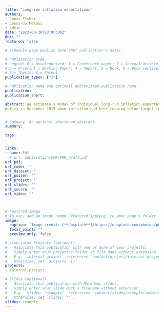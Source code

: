 ```yaml
---
title: "Long-run inflation expectations"
authors: 
- Jonas Fisher
- Leonardo Melosi
- admin
date: "2023-03-30T00:00:00Z"
doi: ""
featured: false

# Schedule page publish date (NOT publication's date).

# Publication type.
# Legend: 0 = Uncategorized; 1 = Conference paper; 2 = Journal article;
# 3 = Preprint / Working Paper; 4 = Report; 5 = Book; 6 = Book section;
# 7 = Thesis; 8 = Patent
publication_types: ["3"]

# Publication name and optional abbreviated publication name.
publication: 
publication_short: 

abstract: We estimate a model of individual long-run inflation expectations when inflation follows a trend-cycle time series process with panel data from the U.S. Survey of Professional Forecasters. We use our model to study average long-run expectations when individual forecasters know the inflation process, observe inflation and receive common and idiosyncratic signals about long-run inflation. We find coordination of sentiments around the inflation target prevented expectations from becoming unanchored in the face of inflation running persistently below target in the 2010s. We apply our model to study the case of a U.S. central banker setting
policy in December 2015 when inflation had been running below target for many years, and in December 2022 when it had been running very hot for a year and a half. We find that if the projections from the Fed’ December Summary of Economic Projections were realized they would be inconsistent with preventing long-run inflation expectations from become unanchored. This is so even with sentiments coordinated in a manner consistent with their historical behavior. In the most recent episode we find that the common signal is relatively imprecise and so it is even harder for sentiments about long-run inflation to be coordinated.


# Summary. An optional shortened abstract.
summary: 

tags: 


links: 
- name: Pdf
  # url: publication/FMR/FMR_draft.pdf
url_pdf: 
url_code: ''
url_dataset: ''
url_poster: ''
url_project: ''
url_slides: ''
url_source: ''
url_video: ''



# Featured image
# To use, add an image named `featured.jpg/png` to your page's folder. 
image:
  caption: 'Image credit: [**Unsplash**](https://unsplash.com/photos/pLCdAaMFLTE)'
  focal_point: ""
  preview_only: false

# Associated Projects (optional).
#   Associate this publication with one or more of your projects.
#   Simply enter your project's folder or file name without extension.
#   E.g. `internal-project` references `content/project/internal-project/index.md`.
#   Otherwise, set `projects: []`.
projects:
- internal-project

# Slides (optional).
#   Associate this publication with Markdown slides.
#   Simply enter your slide deck's filename without extension.
#   E.g. `slides: "example"` references `content/slides/example/index.md`.
#   Otherwise, set `slides: ""`.
slides: example
---
```

